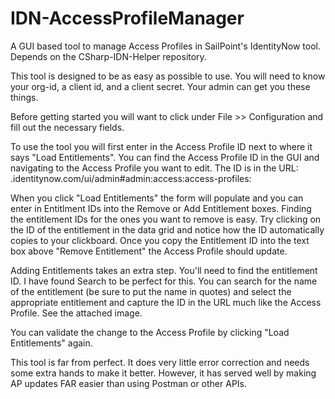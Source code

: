 # IDN-AccessProfileManager
A GUI based tool to manage Access Profiles in SailPoint's IdentityNow tool. Depends on the CSharp-IDN-Helper repository.

This tool is designed to be as easy as possible to use. You will need to know your org-id, a client id, and a client secret. Your admin can get you these things.

Before getting started you will want to click under File >> Configuration and fill out the necessary fields.

To use the tool you will first enter in the Access Profile ID next to where it says "Load Entitlements". You can find the Access Profile ID in the GUI and navigating to the Access Profile you want to edit. The ID is in the URL: <org-name>.identitynow.com/ui/admin#admin:access:access-profiles:<ACCESS PROFILE ID>
  
When you click "Load Entitlements" the form will populate and you can enter in Entitlment IDs into the Remove or Add Entitlement boxes. Finding the entitlement IDs for the ones you want to remove is easy. Try clicking on the ID of the entitlement in the data grid and notice how the ID automatically copies to your clickboard. Once you copy the Entitlement ID into the text box above "Remove Entitlement" the Access Profile should update.

Adding Entitlements takes an extra step. You'll need to find the entitlement ID. I have found Search to be perfect for this. You can search for the name of the entitlement (be sure to put the name in quotes) and select the appropriate entitlement and capture the ID in the URL much like the Access Profile. See the attached image.

You can validate the change to the Access Profile by clicking "Load Entitlements" again.

This tool is far from perfect. It does very little error correction and needs some extra hands to make it better. However, it has served well by making AP updates FAR easier than using Postman or other APIs. 
